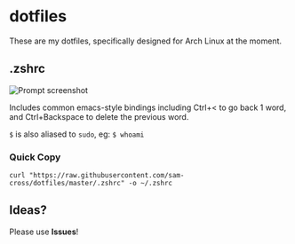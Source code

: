 # dotfiles

These are my dotfiles, specifically designed for Arch Linux at the moment.

## .zshrc

![Prompt screenshot](https://github.com/sam-cross/dotfiles/raw/master/Screenshot%202022-05-12%20at%2011.11.48.png)

Includes common emacs-style bindings including Ctrl+< to go back 1 word, and Ctrl+Backspace to delete the previous word.

`$` is also aliased to `sudo`, eg: `$ whoami`

### Quick Copy

`curl "https://raw.githubusercontent.com/sam-cross/dotfiles/master/.zshrc" -o ~/.zshrc`

## Ideas?

Please use **Issues**!
